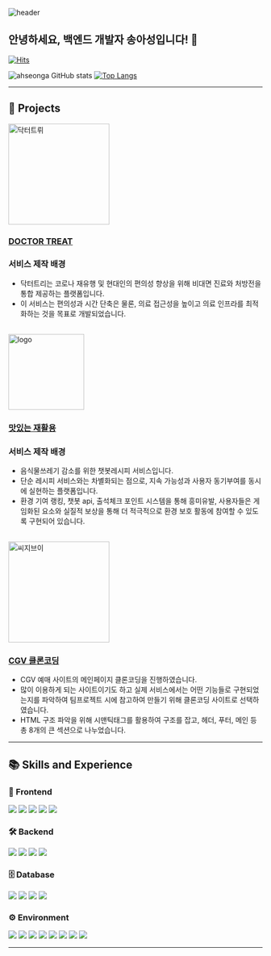 ![header](https://capsule-render.vercel.app/api?type=waving&color=timeGradient&text=Welcome%20to%20Ahseong's%20GitHub%20👋&animation=twinkling&fontSize=35&fontAlignY=30&fontAlign=65&height=300)

## 안녕하세요, 백엔드 개발자 송아성입니다! 👋

[![Hits](https://hits.seeyoufarm.com/api/count/incr/badge.svg?url=https%3A%2F%2Fgithub.com%2Fahseonga&count_bg=%23F6E7CD&title_bg=%23EBD6A2&title=Hits&edge_flat=false)](https://hits.seeyoufarm.com)

![ahseonga GitHub stats](https://github-readme-stats.vercel.app/api?username=ahseonga&show_icons=true&theme=gotham)
[![Top Langs](https://github-readme-stats.vercel.app/api/top-langs/?username=ahseonga&layout=compact&theme=gotham)](https://github.com/ahseonga/ahseonga)

 ---

## 📁 Projects

<img src="https://github.com/user-attachments/assets/e1658fe4-f839-4661-ada7-2628d45ab8a8" alt="닥터트뤼" width="200"/>

### [DOCTOR TREAT](https://github.com/ahseonga/DoctorTreat_backend)
### 서비스 제작 배경

- 닥터트리는 코로나 재유행 및 현대인의 편의성 향상을 위해 비대면 진료와 처방전을 통합 제공하는 플랫폼입니다.
- 이 서비스는 편의성과 시간 단축은 물론, 의료 접근성을 높이고 의료 인프라를 최적화하는 것을 목표로 개발되었습니다.

<br>

<img src="https://github.com/user-attachments/assets/5b7e7f19-d182-4258-8b59-097cd9d4403c" alt="logo" width="150"/>

### [맛있는 재활용](https://github.com/ahseonga/DR_backend)
### 서비스 제작 배경

- 음식물쓰레기 감소를 위한 챗봇레시피 서비스입니다.
- 단순 레시피 서비스와는 차별화되는 점으로, 지속 가능성과 사용자 동기부여를 동시에 실현하는 플랫폼입니다.
- 환경 기여 랭킹, 챗봇 api, 출석체크 포인트 시스템을 통해 흥미유발, 사용자들은 게임화된 요소와 실질적 보상을 통해 더 적극적으로 환경 보호 활동에 참여할 수 있도록 구현되어 있습니다.

<br>

<img src="https://github.com/user-attachments/assets/30bbbb68-c8d5-4ad0-8f49-f41e6f613e67" alt="씨지브이" width="200"/>

### [CGV 클론코딩](https://github.com/ahseonga/clonecoding)
- CGV 예매 사이트의 메인페이지 클론코딩을 진행하였습니다.
- 많이 이용하게 되는 사이트이기도 하고 실제 서비스에서는 어떤 기능들로 구현되었는지를 파악하여 팀프로젝트 시에 참고하여 만들기 위해 클론코딩 사이트로 선택하였습니다.
- HTML 구조 파악을 위해 시맨틱태그를 활용하여 구조를 잡고, 헤더, 푸터, 메인 등 총 8개의 큰 섹션으로 나누었습니다.

    
---

## 📚 Skills and Experience

### 🎨 Frontend
<span><img src="https://img.shields.io/badge/HTML-E34F26?style=flat-square&logo=html5&logoColor=white"/></span>
<span><img src="https://img.shields.io/badge/CSS-1572B6?style=flat-square&logo=css3&logoColor=white"/></span>
<span><img src="https://img.shields.io/badge/JavaScript-F7DF1E?style=flat-square&logo=javascript&logoColor=white"/></span>
<span><img src="https://img.shields.io/badge/jQuery-0769AD?style=flat-square&logo=jquery&logoColor=white"/></span>
<span><img src="https://img.shields.io/badge/Thymeleaf-005F0F?style=flat-square&logo=thymeleaf&logoColor=white"/></span>

### 🛠 Backend
<span><img src="https://img.shields.io/badge/Java-5382A1?style=flat-square&logo=java&logoColor=white"/></span>
<span><img src="https://img.shields.io/badge/Spring Boot-6DB33F?style=flat-square&logo=springboot&logoColor=white"/></span>
<span><img src="https://img.shields.io/badge/Node.js-339933?style=flat-square&logo=node.js&logoColor=white"/></span>
<span><img src="https://img.shields.io/badge/JSP-007396?style=flat-square&logo=java&logoColor=white"/></span>

### 🗄 Database
<span><img src="https://img.shields.io/badge/Oracle-F80000?style=flat-square&logo=oracle&logoColor=white"/></span>
<span><img src="https://img.shields.io/badge/MySQL-4479A1?style=flat-square&logo=mysql&logoColor=white"/></span>
<span><img src="https://img.shields.io/badge/MyBatis-B20000?style=flat-square&logo=mybatis&logoColor=white"/></span>
<span><img src="https://img.shields.io/badge/JPA-6D6E6E?style=flat-square&logo=jpa&logoColor=white"/></span>

### ⚙ Environment
<div>
  <img src="https://img.shields.io/badge/Visual Studio Code-007ACC?style=flat-square&logo=visualstudiocode&logoColor=white"/>
  <img src="https://img.shields.io/badge/IntelliJ-FE315D?style=flat-square&logo=intellijidea&logoColor=white"/>
  <img src="https://img.shields.io/badge/Eclipse-2C2255?style=flat-square&logo=eclipse&logoColor=white"/>
  <img src="https://img.shields.io/badge/DBeaver-382923?style=flat-square&logo=dbeaver&logoColor=white"/>
  <img src="https://img.shields.io/badge/Git-F05032?style=flat-square&logo=git&logoColor=white"/>
  <img src="https://img.shields.io/badge/GitHub-181717?style=flat-square&logo=github&logoColor=white"/>
  <span><img src="https://img.shields.io/badge/AWS-FF9900?style=flat-square&logo=amazon-aws&logoColor=white"/></span>
  <img src="https://img.shields.io/badge/Discord-5865F2?style=flat-square&logo=discord&logoColor=white"/>
</div>


---
